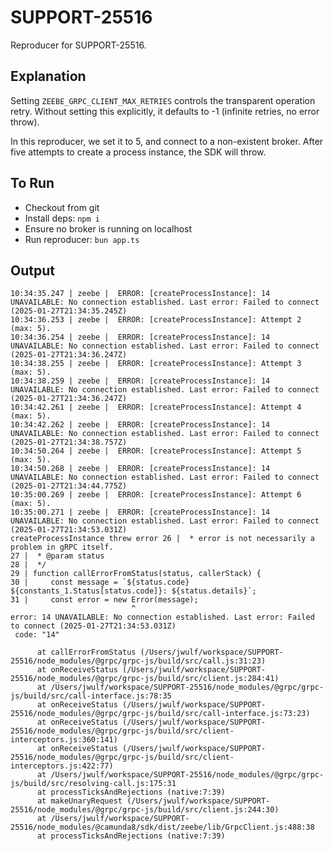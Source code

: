 # SUPPORT-25516

Reproducer for SUPPORT-25516.

## Explanation

Setting `ZEEBE_GRPC_CLIENT_MAX_RETRIES` controls the transparent operation retry. Without setting this explicitly, it defaults to -1 (infinite retries, no error throw).

In this reproducer, we set it to 5, and connect to a non-existent broker. After five attempts to create a process instance, the SDK will throw.

## To Run

* Checkout from git
* Install deps: `npm i`
* Ensure no broker is running on localhost
* Run reproducer: `bun app.ts`

## Output

```
10:34:35.247 | zeebe |  ERROR: [createProcessInstance]: 14 UNAVAILABLE: No connection established. Last error: Failed to connect (2025-01-27T21:34:35.245Z)
10:34:36.253 | zeebe |  ERROR: [createProcessInstance]: Attempt 2 (max: 5).
10:34:36.254 | zeebe |  ERROR: [createProcessInstance]: 14 UNAVAILABLE: No connection established. Last error: Failed to connect (2025-01-27T21:34:36.247Z)
10:34:38.255 | zeebe |  ERROR: [createProcessInstance]: Attempt 3 (max: 5).
10:34:38.259 | zeebe |  ERROR: [createProcessInstance]: 14 UNAVAILABLE: No connection established. Last error: Failed to connect (2025-01-27T21:34:36.247Z)
10:34:42.261 | zeebe |  ERROR: [createProcessInstance]: Attempt 4 (max: 5).
10:34:42.262 | zeebe |  ERROR: [createProcessInstance]: 14 UNAVAILABLE: No connection established. Last error: Failed to connect (2025-01-27T21:34:38.757Z)
10:34:50.264 | zeebe |  ERROR: [createProcessInstance]: Attempt 5 (max: 5).
10:34:50.268 | zeebe |  ERROR: [createProcessInstance]: 14 UNAVAILABLE: No connection established. Last error: Failed to connect (2025-01-27T21:34:44.775Z)
10:35:00.269 | zeebe |  ERROR: [createProcessInstance]: Attempt 6 (max: 5).
10:35:00.271 | zeebe |  ERROR: [createProcessInstance]: 14 UNAVAILABLE: No connection established. Last error: Failed to connect (2025-01-27T21:34:53.031Z)
createProcessInstance threw error 26 |  * error is not necessarily a problem in gRPC itself.
27 |  * @param status
28 |  */
29 | function callErrorFromStatus(status, callerStack) {
30 |     const message = `${status.code} ${constants_1.Status[status.code]}: ${status.details}`;
31 |     const error = new Error(message);
                           ^
error: 14 UNAVAILABLE: No connection established. Last error: Failed to connect (2025-01-27T21:34:53.031Z)
 code: "14"

      at callErrorFromStatus (/Users/jwulf/workspace/SUPPORT-25516/node_modules/@grpc/grpc-js/build/src/call.js:31:23)
      at onReceiveStatus (/Users/jwulf/workspace/SUPPORT-25516/node_modules/@grpc/grpc-js/build/src/client.js:284:41)
      at /Users/jwulf/workspace/SUPPORT-25516/node_modules/@grpc/grpc-js/build/src/call-interface.js:78:35
      at onReceiveStatus (/Users/jwulf/workspace/SUPPORT-25516/node_modules/@grpc/grpc-js/build/src/call-interface.js:73:23)
      at onReceiveStatus (/Users/jwulf/workspace/SUPPORT-25516/node_modules/@grpc/grpc-js/build/src/client-interceptors.js:360:141)
      at onReceiveStatus (/Users/jwulf/workspace/SUPPORT-25516/node_modules/@grpc/grpc-js/build/src/client-interceptors.js:422:77)
      at /Users/jwulf/workspace/SUPPORT-25516/node_modules/@grpc/grpc-js/build/src/resolving-call.js:175:31
      at processTicksAndRejections (native:7:39)
      at makeUnaryRequest (/Users/jwulf/workspace/SUPPORT-25516/node_modules/@grpc/grpc-js/build/src/client.js:244:30)
      at /Users/jwulf/workspace/SUPPORT-25516/node_modules/@camunda8/sdk/dist/zeebe/lib/GrpcClient.js:488:38
      at processTicksAndRejections (native:7:39)
```